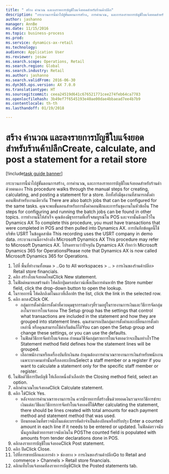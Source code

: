 ```yaml
--- 
title: " สร้าง คำนวณ และลงรายการบัญชีใบแจ้งยอดสำหรับร้านค้าปลีก"
description: "กระบวนการนี้นำไปสู่ขั้นตอนการสร้าง, การคำนวณ, และการลงรายการบัญชีใบแจ้งยอดสำหรับร้านค้าด้วยตนเอง "
author: jashanno
manager: AnnBe
ms.date: 11/15/2016
ms.topic: business-process
ms.prod: 
ms.service: dynamics-ax-retail
ms.technology: 
audience: Application User
ms.reviewer: josaw
ms.search.scope: Operations, Retail
ms.search.region: Global
ms.search.industry: Retail
ms.author: jashanno
ms.search.validFrom: 2016-06-30
ms.dyn365.ops.version: AX 7.0.0
ms.translationtype: HT
ms.sourcegitcommit: ceea24519d641c676521771cee274feb64ca7783
ms.openlocfilehash: 3b49ef7f6545193e40ae00dae4bbaead7ee4b7b9
ms.contentlocale: th-th
ms.lasthandoff: 01/19/2018

---
```

# <a name="create-calculate-and-post-a-statement-for-a-retail-store"></a><span data-ttu-id="1d97c-103"> สร้าง คำนวณ และลงรายการบัญชีใบแจ้งยอดสำหรับร้านค้าปลีก</span><span class="sxs-lookup"><span data-stu-id="1d97c-103">Create, calculate, and post a statement for a retail store</span></span>

[!include[task guide banner](../includes/task-guide-banner.md)]

<span data-ttu-id="1d97c-104">กระบวนการนี้นำไปสู่ขั้นตอนการสร้าง, การคำนวณ, และการลงรายการบัญชีใบแจ้งยอดสำหรับร้านค้าด้วยตนเอง </span><span class="sxs-lookup"><span data-stu-id="1d97c-104">This procedure walks through the manual steps for creating, calculating, and posting a statement for a store.</span></span> <span data-ttu-id="1d97c-105">อีกทั้งยังมีชุดงานที่สามารถตั้งค่าคอนฟิกสำหรับงานเดียวกัน </span><span class="sxs-lookup"><span data-stu-id="1d97c-105">There are also batch jobs that can be configured for the same tasks.</span></span> <span data-ttu-id="1d97c-106">คุณจะพบขั้นตอนสำหรับการตั้งค่าคอนฟิกและการรันชุดงานในหัวข้ออื่น </span><span class="sxs-lookup"><span data-stu-id="1d97c-106">The steps for configuring and running the batch jobs can be found in other topics.</span></span> <span data-ttu-id="1d97c-107">การทำงานนี้ให้สำเร็จ คุณต้องมีธุรกรรมที่เสร็จสมบูรณ์ใน POS และจากนั้นดึงมาไว้ใน Dynamics AX </span><span class="sxs-lookup"><span data-stu-id="1d97c-107">To complete this procedure, you must have transactions that were completed in POS and then pulled into Dynamics AX.</span></span> <span data-ttu-id="1d97c-108">การบันทึกข้อมูลนี้ใช้บริษัท USRT ในข้อมูลสาธิต </span><span class="sxs-lookup"><span data-stu-id="1d97c-108">This recording uses the USRT company in demo data.</span></span> <span data-ttu-id="1d97c-109">กระบวนงานนี้อาจอ้างถึง Microsoft Dynamics AX </span><span class="sxs-lookup"><span data-stu-id="1d97c-109">This procedure may refer to Microsoft Dynamics AX.</span></span> <span data-ttu-id="1d97c-110">โปรดทราบว่าปัจจุบัน Dynamics AX เรียกว่า Microsoft Dynamics 365 for Operations</span><span class="sxs-lookup"><span data-stu-id="1d97c-110">Please note that Dynamics AX is now called Microsoft Dynamics 365 for Operations.</span></span>

1. <span data-ttu-id="1d97c-111">ไปที่ พื้นที่ทำงานทั้งหมด > ..</span><span class="sxs-lookup"><span data-stu-id="1d97c-111">Go to All workspaces > ..</span></span> <span data-ttu-id="1d97c-112">> การเงินของร้านค้าปลีก</span><span class="sxs-lookup"><span data-stu-id="1d97c-112">> Retail store financials.</span></span>
2. <span data-ttu-id="1d97c-113">คลิก สร้างใบแจ้งยอดใหม่</span><span class="sxs-lookup"><span data-stu-id="1d97c-113">Click New statement.</span></span>
3. <span data-ttu-id="1d97c-114">ในฟิลด์หมายเลขร้านค้า ให้คลิกปุ่มดรอปดาวน์เพื่อเปิดการค้นหา</span><span class="sxs-lookup"><span data-stu-id="1d97c-114">In the Store number field, click the drop-down button to open the lookup.</span></span>
4. <span data-ttu-id="1d97c-115">ในรายการนี้ ให้คลิกลิงค์ในแถวที่เลือก</span><span class="sxs-lookup"><span data-stu-id="1d97c-115">In the list, click the link in the selected row.</span></span>
5. <span data-ttu-id="1d97c-116">คลิก ตกลง</span><span class="sxs-lookup"><span data-stu-id="1d97c-116">Click OK.</span></span>
    * <span data-ttu-id="1d97c-117">กลุ่มการตั้งค่ามีการตั้งค่าที่ควบคุมธุรกรรมต่างๆที่รวมอยู่ในรายงานการเงินและวิธีการจัดกลุ่มลงในรายการใบแจ้งยอด </span><span class="sxs-lookup"><span data-stu-id="1d97c-117">The Setup group has the settings that control what transactions are included in the statement and how they are grouped into statement lines.</span></span> <span data-ttu-id="1d97c-118">คุณสามารถเปิดกลุ่มการตั้งค่าและเปลี่ยนการตั้งค่าเหล่านี้ หรือคุณสามารถใช้ค่าเริ่มต้นก็ได้</span><span class="sxs-lookup"><span data-stu-id="1d97c-118">You can open the Setup group and change these settings, or you can use the defaults.</span></span>  
    * <span data-ttu-id="1d97c-119">ในฟิลด์วิธีการจัดทำใบแจ้งยอด กำหนดวิธีจัดกลุ่มรายการใบแจ้งยอดว่าจะเป็นอย่างไร</span><span class="sxs-lookup"><span data-stu-id="1d97c-119">The Statement method field defines how the statement lines will be grouped.</span></span>  
    * <span data-ttu-id="1d97c-120">เลือกพนักงานหรือเครื่องบันทึกเงินสด ถ้าคุณต้องการคำนวณรายงานการเงินสำหรับพนักงานเฉพาะบางคนเท่านั้นหรือลงทะเบียน</span><span class="sxs-lookup"><span data-stu-id="1d97c-120">Select a staff member or a register if you want to calculate a statement only for the specific staff member or register.</span></span>  
6. <span data-ttu-id="1d97c-121">ในฟิลด์วิธีการปิดบัญชี ให้เลือกหนึ่งตัวเลือก</span><span class="sxs-lookup"><span data-stu-id="1d97c-121">In the Closing method field, select an option.</span></span>
7. <span data-ttu-id="1d97c-122">คลิกคำนวณใบแจ้งยอด</span><span class="sxs-lookup"><span data-stu-id="1d97c-122">Click Calculate statement.</span></span>
8. <span data-ttu-id="1d97c-123">คลิก ใช่</span><span class="sxs-lookup"><span data-stu-id="1d97c-123">Click Yes.</span></span>
    * <span data-ttu-id="1d97c-124">หลังจากการคำนวณรายงานการเงิน ควรมีรายการที่สร้างขึ้นด้วยยอดเงินรวมจากวิธีการชำระเงินแต่ละวิธีและวิธีการการจัดทำใบแจ้งยอดที่ใช้</span><span class="sxs-lookup"><span data-stu-id="1d97c-124">After calculating the statement, there should be lines created with total amounts for each payment method and statement method that was used.</span></span>  
    * <span data-ttu-id="1d97c-125">ป้อนยอดเงินที่ตรวจนับในแต่ละบรรทัดถ้าจำเป็นต้องป้อนหรือปรับปรุง </span><span class="sxs-lookup"><span data-stu-id="1d97c-125">Enter a counted amount in each line if it needs to be entered or updated.</span></span> <span data-ttu-id="1d97c-126">ในฟิลด์ตรวจนับนั้นถูกเติมด้วยการตรวจนับเงินใน POS</span><span class="sxs-lookup"><span data-stu-id="1d97c-126">The counted field is populated with amounts from tender declarations done in POS.</span></span>  
9. <span data-ttu-id="1d97c-127">คลิกลงรายการบัญชีใบแจ้งยอด</span><span class="sxs-lookup"><span data-stu-id="1d97c-127">Click Post statement.</span></span>
10. <span data-ttu-id="1d97c-128">คลิก ปิด</span><span class="sxs-lookup"><span data-stu-id="1d97c-128">Click Close.</span></span>
11. <span data-ttu-id="1d97c-129">ไปที่การขายปลีกและการค้า > ช่องทาง > การเงินของร้านค้าปลีก</span><span class="sxs-lookup"><span data-stu-id="1d97c-129">Go to Retail and commerce > Channels > Retail store financials.</span></span>
12. <span data-ttu-id="1d97c-130">คลิกแท็บใบแจ้งยอดที่ลงรายการบัญชี</span><span class="sxs-lookup"><span data-stu-id="1d97c-130">Click the Posted statements tab.</span></span>


